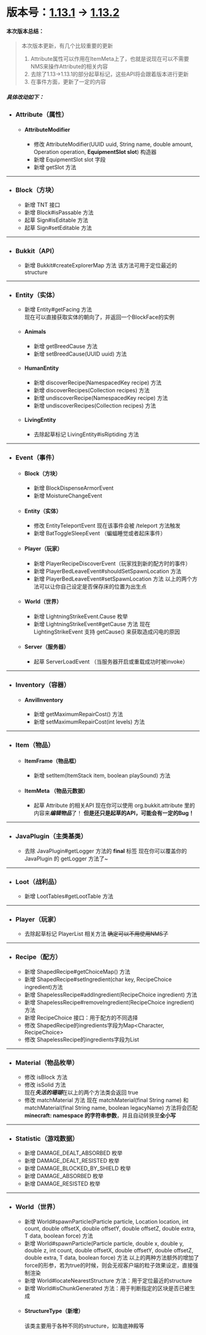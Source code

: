 # 版本号：[1.13.1](https://hub.spigotmc.org/stash/projects/SPIGOT/repos/bukkit/commits/f502bc6f911f7d161741d6e6010fdda707ce7589) -> [1.13.2](https://hub.spigotmc.org/stash/projects/SPIGOT/repos/bukkit/commits/0e17dc03f99c653e54c15d9176825bc75443b134)
#### 本次版本总结：
> 本次版本更新，有几个比较重要的更新  
> 1. Attribute属性可以作用在ItemMeta上了，也就是说现在可以不需要NMS来操作Attribute的相关内容
> 2. 去除了1.13->1.13.1的部分起草标记，这些API将会跟着版本进行更新
> 3. 在事件方面，更新了一定的内容  

##### 具体改动如下：

- ### Attribute（属性）
  - #### AttributeModifier
    - 修改 AttributeModifier(UUID uuid, String name, double amount, Operation operation, **EquipmentSlot slot**) 构造器
    - 新增 EquipmentSlot slot 字段
    - 新增 getSlot 方法

---
- ### Block（方块）
  - 新增 TNT 接口
  - 新增 Block#isPassable 方法
  - 起草 Sign#isEditable 方法
  - 起草 Sign#setEditable 方法

---
- ### Bukkit（API）
  - 新增 Bukkit#createExplorerMap 方法
    该方法可用于定位最近的structure

---
- ### Entity（实体）
  - 新增 Entity#getFacing 方法  
    现在可以直接获取实体的朝向了，并返回一个BlockFace的实例
  - #### Animals
    - 新增 getBreedCause 方法
    - 新增 setBreedCause(UUID uuid) 方法
  - #### HumanEntity
    - 新增 discoverRecipe(NamespacedKey recipe) 方法
    - 新增 discoverRecipes(Collection<NamespacedKey> recipes) 方法
    - 新增 undiscoverRecipe(NamespacedKey recipe) 方法
    - 新增 undiscoverRecipes(Collection<NamespacedKey> recipes) 方法
  - #### LivingEntity
    - 去除起草标记 LivingEntity#isRiptiding 方法 

---
- ### Event（事件）
  - #### Block（方块）
    - 新增 BlockDispenseArmorEvent 
    - 新增 MoistureChangeEvent
  - #### Entity（实体）
    - 修改 EntityTeleportEvent 
      现在该事件会被 /teleport 方法触发
    - 新增 BatToggleSleepEvent （蝙蝠睡觉或者起床事件）
  - #### Player（玩家）
    - 新增 PlayerRecipeDiscoverEvent（玩家找到新的配方时的事件）
    - 新增 PlayerBedLeaveEvent#shouldSetSpawnLocation 方法
    - 新增 PlayerBedLeaveEvent#setSpawnLocation 方法
      以上的两个方法可以让你自己设定是否保存床的位置为出生点
  - #### World（世界）
    - 新增 LightningStrikeEvent.Cause 枚举
    - 新增 LightningStrikeEvent#getCause 方法
      现在 LightingStrikeEvent 支持 getCause() 来获取造成闪电的原因
  - #### Server（服务器）
    - 起草 ServerLoadEvent （当服务器开启或重载成功时被invoke）

--- 
- ### Inventory（容器）
  - #### AnvilInventory
    - 新增 getMaximumRepairCost() 方法
    - 新增 setMaximumRepairCost(int levels) 方法

---
- ### Item（物品）
  - #### ItemFrame（物品框）
    - 新增 setItem(ItemStack item, boolean playSound) 方法
  - #### ItemMeta （物品元数据）
    - 起草 Attribute 的相关API 
      现在你可以使用 org.bukkit.attribute 里的内容来***编辑物品***了！
      **但是还只是起草的API，可能会有一定的Bug！**

---
- ### JavaPlugin（主类基类）
  - 去除 JavaPlugin#getLogger 方法的 **final** 标签
    现在你可以覆盖你的 JavaPlugin 的 getLogger 方法了~

---
- ### Loot（战利品）
  - 新增 LootTables#getLootTable 方法

---
- ### Player（玩家）
  - 去除起草标记 PlayerList 相关方法 ~~确定可以不用使用NMS了~~

---
- ### Recipe（配方）
  - 新增 ShapedRecipe#getChoiceMap() 方法
  - 新增 ShapedRecipe#setIngredient(char key, RecipeChoice ingredient)方法
  - 新增 ShapelessRecipe#addIngredient(RecipeChoice ingredient) 方法
  - 新增 ShapelessRecipe#removeIngredient(RecipeChoice ingredient) 方法
  - 新增 RecipeChoice 接口：用于配方的不同选择
  - 修改 ShapedRecipe的ingredients字段为Map<Character, RecipeChoice>
  - 修改 ShapelessRecipe的ingredients字段为List<RecipeChoice>

---
- ### Material（物品枚举）
  - 修改 isBlock 方法
  - 修改 isSolid 方法  
    现在***失活的珊瑚***在以上的两个方法类会返回 true
  - 修改 matchMaterial 方法
    现在 matchMaterial(final String name) 和 matchMaterial(final String name, boolean legacyName) 方法将会匹配 **minecraft: namespace 的字符串参数**，并且自动转换至**全小写**

---
- ### Statistic（游戏数据）
  - 新增 DAMAGE_DEALT_ABSORBED 枚举
  - 新增 DAMAGE_DEALT_RESISTED 枚举
  - 新增 DAMAGE_BLOCKED_BY_SHIELD 枚举
  - 新增 DAMAGE_ABSORBED 枚举
  - 新增 DAMAGE_RESISTED 枚举


---
- ### World（世界）
  - 新增 World#spawnParticle(Particle particle, Location location, int count, double offsetX, double offsetY, double offsetZ, double extra, T data, boolean force) 方法
  - 新增 World#spawnParticle(Particle particle, double x, double y, double z, int count, double offsetX, double offsetY, double offsetZ, double extra, T data, boolean force) 方法
   以上的两种方法额外的增加了force的形参，若为true的时候，则会无视客户端的粒子效果设定，直接强制渲染
  - 新增 World#locateNearestStructure 方法：用于定位最近的structure
  - 新增 World#isChunkGenerated 方法：用于判断指定的区块是否已被生成
  - #### StructureType（新增）
    该类主要用于各种不同的structure，如海底神殿等
